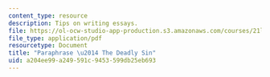 ```yaml
---
content_type: resource
description: Tips on writing essays.
file: https://ol-ocw-studio-app-production.s3.amazonaws.com/courses/21l-704-studies-in-poetry-does-poetry-matter-fall-2002/a204ee99a249591c9453599db25eb693_Paraphpoems.pdf
file_type: application/pdf
resourcetype: Document
title: "Paraphrase \u2014 The Deadly Sin"
uid: a204ee99-a249-591c-9453-599db25eb693
---
```

